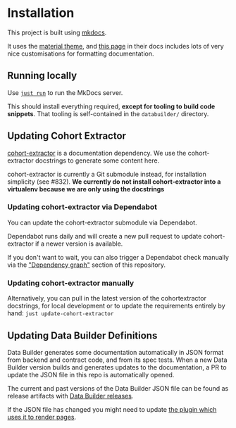 # Installation

This project is built using [mkdocs](https://www.mkdocs.org/).

It uses the [material theme](https://squidfunk.github.io/mkdocs-material/), and
[this page](https://squidfunk.github.io/mkdocs-material/reference/abbreviations/)
in their docs includes lots of very nice customisations for formatting documentation.

## Running locally

Use [`just run`](https://github.com/casey/just) to run the MkDocs server.

This should install everything required, **except for tooling to build
code snippets**. That tooling is self-contained in the `databuilder/`
directory.

## Updating Cohort Extractor

[cohort-extractor](https://github.com/opensafely-core/cohort-extractor) is a documentation dependency.
We use the cohort-extractor docstrings to generate some content here.

cohort-extractor is currently a Git submodule instead, for installation simplicity (see #832).
**We currently do not install cohort-extractor into a virtualenv because we are only using the docstrings**

### Updating cohort-extractor via Dependabot

You can update the cohort-extractor submodule via Dependabot.

Dependabot runs daily and will create a new pull request to update
cohort-extractor if a newer version is available.

If you don't want to wait, you can also trigger a Dependabot check
manually via the ["Dependency
graph"](https://github.com/opensafely/documentation/network/updates)
section of this repository.

### Updating cohort-extractor manually

Alternatively, you can pull in the latest version of the cohortextractor
docstrings, for local development or to update the requirements entirely
by hand: `just update-cohort-extractor`

## Updating Data Builder Definitions

Data Builder generates some documentation automatically in JSON format from backend and contract code, and from its spec tests.  When a new Data Builder version builds and generates updates to
the documentation, a PR to update the JSON file in this repo is automatically opened.

The current and past versions of the Data Builder JSON file can be found as release artifacts
with [Data Builder releases](https://github.com/opensafely-core/databuilder/releases).

If the JSON file has changed you might need to update [the plugin which uses it to render pages](https://github.com/opensafely-core/mkdocs-opensafely-backend-contracts/).
